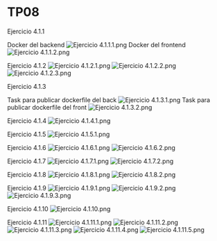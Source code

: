 # TP08

Ejercicio 4.1.1

Docker del backend
![Ejercicio 4.1.1.1.png](./Ejercicio%204.1.1.1.png)
Docker del frontend
![Ejercicio 4.1.1.2.png](./Ejercicio%204.1.1.2.png)

Ejercicio 4.1.2
![Ejercicio 4.1.2.1.png](./Ejercicio%204.1.2.1.png)
![Ejercicio 4.1.2.2.png](./Ejercicio%204.1.2.2.png)
![Ejercicio 4.1.2.3.png](./Ejercicio%204.1.2.3.png)

Ejercicio 4.1.3

Task para publicar dockerfile del back
![Ejercicio 4.1.3.1.png](./Ejercicio%204.1.3.1.png)
Task para publicar dockerfile del front
![Ejercicio 4.1.3.2.png](./Ejercicio%204.1.3.2.png)

Ejercicio 4.1.4
![Ejercicio 4.1.4.1.png](./Ejercicio%204.1.4.1.png)

Ejercicio 4.1.5
![Ejercicio 4.1.5.1.png](./Ejercicio%204.1.5.1.png)

Ejercicio 4.1.6
![Ejercicio 4.1.6.1.png](./Ejercicio%204.1.6.1.png)
![Ejercicio 4.1.6.2.png](./Ejercicio%204.1.6.2.png)

Ejercicio 4.1.7
![Ejercicio 4.1.7.1.png](./Ejercicio%204.1.7.1.png)
![Ejercicio 4.1.7.2.png](./Ejercicio%204.1.7.2.png)

Ejercicio 4.1.8
![Ejercicio 4.1.8.1.png](./Ejercicio%204.1.8.1.png)
![Ejercicio 4.1.8.2.png](./Ejercicio%204.1.8.2.png)

Ejercicio 4.1.9
![Ejercicio 4.1.9.1.png](./Ejercicio%204.1.9.1.png)
![Ejercicio 4.1.9.2.png](./Ejercicio%204.1.9.2.png)
![Ejercicio 4.1.9.3.png](./Ejercicio%204.1.9.3.png)

Ejercicio 4.1.10
![Ejercicio 4.1.10.png](./Ejercicio%204.1.10.png)

Ejercicio 4.1.11
![Ejercicio 4.1.11.1.png](./Ejercicio%204.1.11.1.png)
![Ejercicio 4.1.11.2.png](./Ejercicio%204.1.11.2.png)
![Ejercicio 4.1.11.3.png](./Ejercicio%204.1.11.3.png)
![Ejercicio 4.1.11.4.png](./Ejercicio%204.1.11.4.png)
![Ejercicio 4.1.11.5.png](./Ejercicio%204.1.11.5.png)
